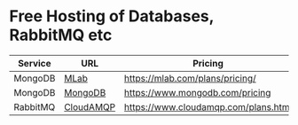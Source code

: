 # Free Hosting of Databases, RabbitMQ etc


| Service  | URL | Pricing |
| ------------- | ------------- | ------------- |
| MongoDB  | [MLab](https://mlab.com)  | https://mlab.com/plans/pricing/ |
| MongoDB  | [MongoDB](https://www.mongodb.com)  | https://www.mongodb.com/pricing |
| RabbitMQ | [CloudAMQP](https://www.cloudamqp.com)  | https://www.cloudamqp.com/plans.html |
